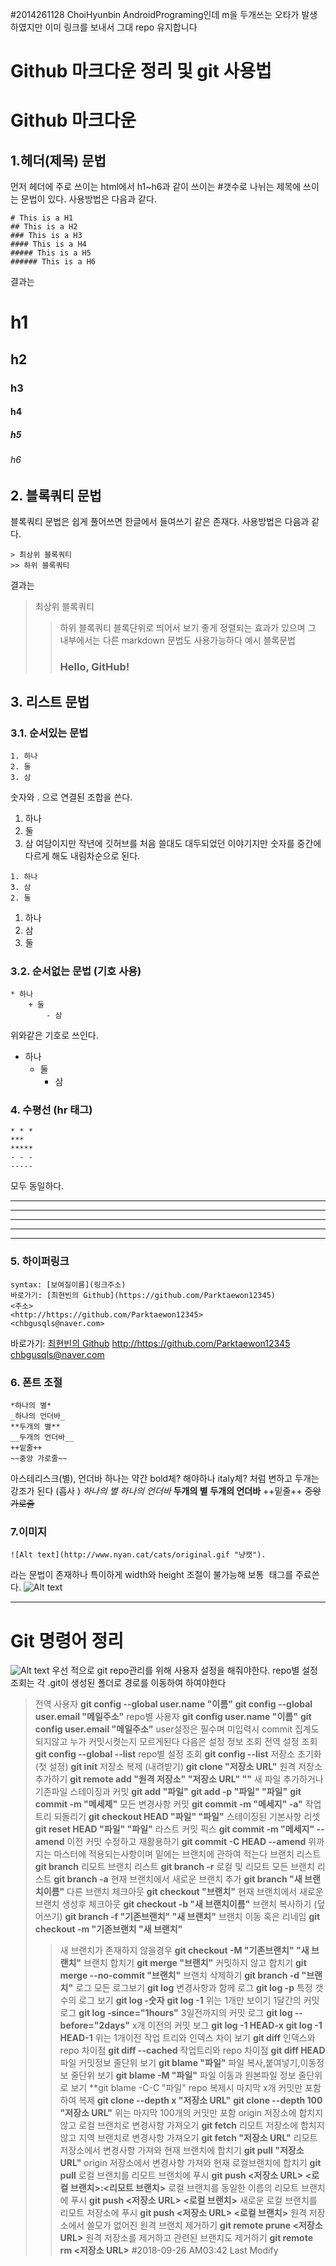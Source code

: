 #2014261128 ChoiHyunbin
AndroidPrograming인데 m을 두개쓰는 오타가 발생하였지만 이미 링크를 보내서 그대 repo 유지합니다
# Github 마크다운 정리 및 git 사용법
# Github 마크다운
## 1.헤더(제목) 문법
먼저 헤더에 주로 쓰이는 html에서 h1~h6과 같이 쓰이는 #갯수로 나뉘는 제목에 쓰이는 문법이 있다.
사용방법은 다음과 같다.
```
# This is a H1
## This is a H2
### This is a H3
#### This is a H4
##### This is a H5
###### This is a H6
```
결과는
# h1
## h2
### h3
#### h4
##### h5
###### h6
## 2. 블록쿼티 문법
블록쿼티 문법은 쉽게 풀어쓰면 한글에서 들여쓰기 같은 존재다.
사용방법은 다음과 같다.
```
> 최상위 블록쿼티
>> 하위 블록쿼티
```
결과는
> 최상위 블록쿼티
>> 하위 블록쿼티
블록단위로 띄어서 보기 좋게 정렬되는 효과가 있으며 그 내부에서는 다른 markdown 문법도 사용가능하다
예시
> 블록문법
>> ### Hello, GitHub!
## 3. 리스트 문법
### 3.1. 순서있는 문법
```
1. 하나
2. 둘
3. 삼
```
숫자와 . 으로 연결된 조합을 쓴다.
1. 하나
2. 둘
3. 삼
여담이지만 작년에 깃허브를 처음 쓸대도 대두되었던 이야기지만 숫자를 중간에 다르게 해도 내림차순으로 된다.
```
1. 하나
3. 삼
2. 둘
```
1. 하나
3. 삼
2. 둘
### 3.2. 순서없는 문법 (기호 사용)
```
* 하나
    + 둘
        - 삼
```
위와같은 기호로 쓰인다.
* 하나
    + 둘
        - 삼
### 4. 수평선 (hr 태그)
```
* * *
***
*****
- - -
-----
```
모두 동일하다.
* * *
***
*****
- - -
-----
### 5. 하이퍼링크
```
syntax: [보여질이름](링크주소)
바로가기: [최현빈의 Github](https://github.com/Parktaewon12345)
<주소>
<http://https://github.com/Parktaewon12345>
<chbgusqls@naver.com>
```
바로가기: [최현빈의 Github](https://github.com/Parktaewon12345)
<http://https://github.com/Parktaewon12345>
<chbgusqls@naver.com>
### 6. 폰트 조절
```
*하나의 별*
_하나의 언더바_
**두개의 별**
__두개의 언더바__
++밑줄++
~~중앙 가로줄~~
```
아스테리스크(별), 언더바 하나는 약간 bold체? 해야하나 italy체? 처럼 변하고
두개는 강조가 된다 (흡사 <strong></strong>)
*하나의 별*
_하나의 언더바_
**두개의 별**
__두개의 언더바__
++밑줄++
~~중앙 가로줄~~
### 7.이미지
```
![Alt text](http://www.nyan.cat/cats/original.gif "냥캣").
```
라는 문법이 존재하나 특이하게 width와 height 조절이 불가능해 보통 <img> 태그를 주료쓴다.
![Alt text](http://www.nyan.cat/cats/original.gif "냥캣")

***
# Git 명령어 정리
![Alt text](https://github.com/Parktaewon12345/AndroidProgramming/blob/master/%EC%A0%9C%EB%AA%A9%20%EC%97%86%EC%9D%8C.png?raw=true "git 실행")
우선 적으로 git repo관리를 위해 사용자 설정을 해줘야한다.
repo별 설정 조회는 각 .git이 생성된 폴더로 경로를 이동하여 하여야한다
> 전역 사용자
**git config --global user.name "이름"**
**git config --global user.email "메일주소"**
> repo별 사용자
**git config user.name "이름"**
**git config user.email "메일주소"**
user설정은 필수며 미입력시 commit 집계도 되지않고 누가 커밋시켯는지 모르게된다
다음은 설정 정보 조회
> 전역 설정 조회
**git config --global --list**
> repo별 설정 조회
**git config --list**
> 저장소 초기화 (첫 설정)
**git init**
> 저장소 복제 (내려받기)
**git clone "저장소 URL"**
> 원격 저장소 추가하기
**git remote add "원격 저장소" "저장소 URL" ""**
> 새 파일 추가하거나 기존파일 스테이징과 커밋
**git add "파일"**
**git add -p "파일" "파일"**
**git commit -m "메세제"**
> 모든 변경사항 커밋
**git commit -m "메세지" -a"**
> 작업 트리 되돌리기
**git checkout HEAD "파일" "파일"**
> 스테이징된 기본사항 리셋
**git reset HEAD "파일" "파일"**
> 라스트 커밋 픽스
**git commit -m "메세지" --amend**
> 이전 커밋 수정하고 재활용하기
**git commit -C HEAD --amend**
위까지는 마스터에 적용되는사항이며 밑에는 브랜치에 관하여 적는다
> 브랜치 리스트
**git branch**
> 리모트 브랜치 리스트
**git branch -r**
> 로컬 및 리모트 모든 브랜치 리스트
**git branch -a**
> 현재 브랜치에서 새로운 브랜치 추가
**git branch "새 브랜치이름"**
> 다른 브랜치 체크아웃
**git checkout "브랜치"**
> 현재 브랜치에서 새로운 브랜치 생성후 체크아웃
**git checkout -b "새 브랜치이름"**
> 브랜치 복사하기 (덮어쓰기)
**git branch -f "기존브랜치" "새 브랜치"**
> 브랜치 이동 혹은 리네임
**git checkout -m "기존브랜치 "새 브랜치"**
>> 새 브랜치가 존재하지 않을경우
**git checkout -M "기존브랜치" "새 브랜치"**
> 브랜치 합치기
**git merge "브랜치"**
> 커밋하지 않고 합치기
**git merge --no-commit "브랜치"**
> 브랜치 삭제하기
**git branch -d "브랜치"**
로그
> 모든 로그보기
**git log**
> 변경사항과 함께 로그
**git log -p**
> 특정 갯수의 로그 보기
**git log -숫자**
**git log -1**
위는 1개만 보이기
> 1달간의 커밋 로그
**git log -since="1hours"**
> 3일전까지의 커밋 로그
**git log --before="2days"**
> x개 이전의 커밋 보그
**git log -1 HEAD-x**
**git log -1 HEAD-1**
위는 1개이전
> 작업 트리와 인덱스 차이 보기
**git diff**
> 인덱스와 repo 차이점
**git diff --cached**
> 작업트리와 repo 차이점
**git diff HEAD**
> 파일 커밋정보 줄단위 보기
**git blame "파일"**
> 파일 복사,붙여넣기,이동정보 줄단위 보기
**git blame -M "파일"**
> 파일 이동과 원본파일 정보 줄단위로 보기
**git blame -C-C "파일"
> repo 복제시 마지막 x개 커밋만 포함하여 복제
**git clone --depth x "저장소 URL"**
**git clone --depth 100 "저장소 URL"**
위는 마지막 100개의 커밋만 포함
> origin 저장소에 합치지 않고 로컬 브랜치로 변경사항 가져오기
**git fetch**
> 리모트 저장소에 합치지 않고 지역 브랜치로 변경사항 가져오기
**git fetch "저장소 URL"**
> 리모트 저장소에서 변경사항 가져와 현재 브랜치에 합치기
**git pull "저장소 URL"**
> origin 저장소에서 변경사항 가져와 현재 로컬브랜치에 합치기
**git pull**
> 로컬 브랜치를 리모트 브랜치에 푸시
**git push <저장소 URL> <로컬 브랜치>:<리모트 브랜치>**
> 로컬 브랜치를 동일한 이름의 리모트 브랜치에 푸시
**git push <저장소 URL> <로컬 브랜치>**
>새로운 로컬 브랜치를 리모트 저장소에 푸시
**git push <저장소 URL> <로컬 브랜치>**
>원격 저장소에서 쓸모가 없어진 원격 브랜치 제거하기
**git remote prune <저장소 URL>**
>원격 저장소를 제거하고 관련된 브랜치도 제거하기
**git remote rm <저장소 URL>**
#2018-09-26 AM03:42 Last Modify
